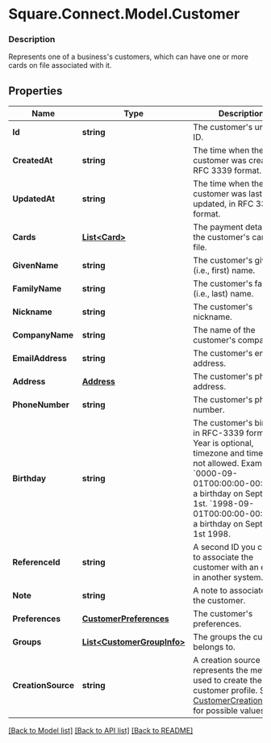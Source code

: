 # Square.Connect.Model.Customer

### Description

Represents one of a business's customers, which can have one or more cards on file associated with it.

## Properties

Name | Type | Description | Notes
------------ | ------------- | ------------- | -------------
**Id** | **string** | The customer&#39;s unique ID. | 
**CreatedAt** | **string** | The time when the customer was created, in RFC 3339 format. | 
**UpdatedAt** | **string** | The time when the customer was last updated, in RFC 3339 format. | 
**Cards** | [**List&lt;Card&gt;**](Card.md) | The payment details of the customer&#39;s cards on file. | [optional] 
**GivenName** | **string** | The customer&#39;s given (i.e., first) name. | [optional] 
**FamilyName** | **string** | The customer&#39;s family (i.e., last) name. | [optional] 
**Nickname** | **string** | The customer&#39;s nickname. | [optional] 
**CompanyName** | **string** | The name of the customer&#39;s company. | [optional] 
**EmailAddress** | **string** | The customer&#39;s email address. | [optional] 
**Address** | [**Address**](Address.md) | The customer&#39;s physical address. | [optional] 
**PhoneNumber** | **string** | The customer&#39;s phone number. | [optional] 
**Birthday** | **string** | The customer&#39;s birthday in RFC-3339 format. Year is optional, timezone and times are not allowed. Example: &#x60;0000-09-01T00:00:00-00:00&#x60; for a birthday on September 1st. &#x60;1998-09-01T00:00:00-00:00&#x60; for a birthday on September 1st 1998. | [optional] 
**ReferenceId** | **string** | A second ID you can set to associate the customer with an entity in another system. | [optional] 
**Note** | **string** | A note to associate with the customer. | [optional] 
**Preferences** | [**CustomerPreferences**](CustomerPreferences.md) | The customer&#39;s preferences. | [optional] 
**Groups** | [**List&lt;CustomerGroupInfo&gt;**](CustomerGroupInfo.md) | The groups the customer belongs to. | [optional] 
**CreationSource** | **string** | A creation source represents the method used to create the customer profile. See [CustomerCreationSource](#type-customercreationsource) for possible values | [optional] 



[[Back to Model list]](../README.md#documentation-for-models) [[Back to API list]](../README.md#documentation-for-api-endpoints) [[Back to README]](../README.md)

